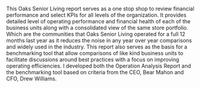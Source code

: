 This Oaks Senior Living report serves as a one stop shop to review financial performance and select KPIs for all levels of the organization.  It provides detailed level of operating performance and financial health of each of the business units along with a consolidated view of the same store portfolio.  Which are the communities that Oaks Senior Living operated for a full 12 months last year as it reduces the noise in any year over year comparisons and widely used in the industry.  This report also serves as the basis for a benchmarking tool that allow comparisons of like kind business units to facilitate discussions around best practices with a focus on improving operating efficiencies.  I developed both the Operation Analysis Report and the benchmarking tool based on criteria from the CEO, Bear Mahon and CFO, Drew Williams.
